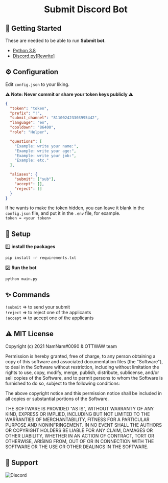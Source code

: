 <h1 align="center">
  Submit Discord Bot
  <br>
</h1>


## 🚀 Getting Started

These are needed to be able to run **Submit bot**.

- [Python 3.8](https://www.python.org/)
- [Discord.py[Rewrite]](https://github.com/Rapptz/discord.py/tree/rewrite)

## ⚙️ Configuration

Edit `config.json` to your liking.

**⚠️ Note: Never commit or share your token keys publicly ⚠️**

```json
{
  "token": "token", 
  "prefix": "!",
  "submit_channel": "811002423303995442",
  "language": "en",
  "cooldown": "86400",
  "role": "Helper",

  "questions": [
    "Example: write your name:",
    "Example: write your age:",
    "Example: write your job:",
    "Example: etc."
  ],

  "aliases": {
    "submit": ["sub"],
    "accept": [],
    "reject": []
  }
}
```

If he wants to make the token hidden, you can leave it blank in the `config.json` file, and put it in the `.env` file, for example.\
`token = <your token>`

## 🤝 Setup

1️⃣ **install the packages**
```shell
pip install -r requirements.txt
```
2️⃣ **Run the bot**
```shell
python main.py
```

## ✨ Commands

`!submit` => to send your submit\
`!reject` => to reject one of the applicants\
`!accept` => to accept one of the applicants

## ⚠ MIT License

Copyright (c) 2021 NamNam#0090 & OTTWAW team

Permission is hereby granted, free of charge, to any person obtaining a copy
of this software and associated documentation files (the "Software"), to deal
in the Software without restriction, including without limitation the rights
to use, copy, modify, merge, publish, distribute, sublicense, and/or sell
copies of the Software, and to permit persons to whom the Software is
furnished to do so, subject to the following conditions:

The above copyright notice and this permission notice shall be included in all
copies or substantial portions of the Software.

THE SOFTWARE IS PROVIDED "AS IS", WITHOUT WARRANTY OF ANY KIND, EXPRESS OR
IMPLIED, INCLUDING BUT NOT LIMITED TO THE WARRANTIES OF MERCHANTABILITY,
FITNESS FOR A PARTICULAR PURPOSE AND NONINFRINGEMENT. IN NO EVENT SHALL THE
AUTHORS OR COPYRIGHT HOLDERS BE LIABLE FOR ANY CLAIM, DAMAGES OR OTHER
LIABILITY, WHETHER IN AN ACTION OF CONTRACT, TORT OR OTHERWISE, ARISING FROM,
OUT OF OR IN CONNECTION WITH THE SOFTWARE OR THE USE OR OTHER DEALINGS IN THE
SOFTWARE.

## 🔖 Support

![Discord](https://img.shields.io/discord/654423706294026270) 
